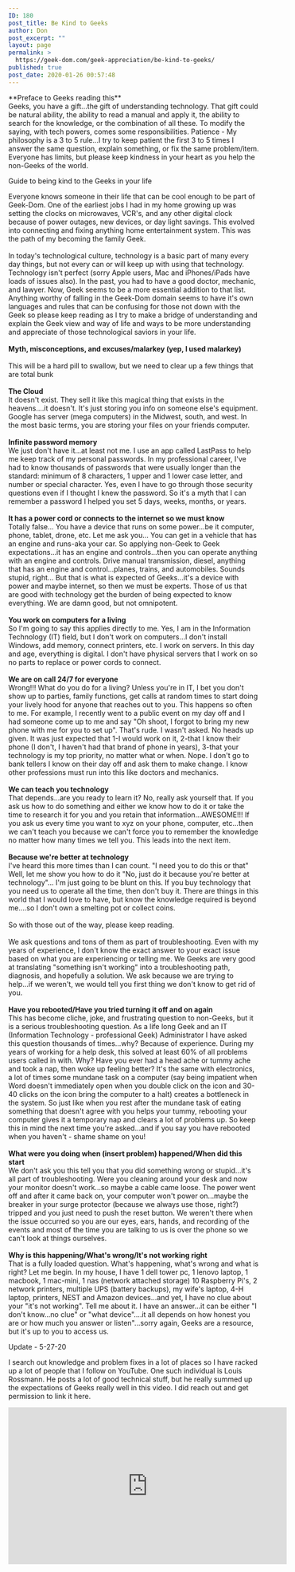 ```yaml
---
ID: 180
post_title: Be Kind to Geeks
author: Don
post_excerpt: ""
layout: page
permalink: >
  https://geek-dom.com/geek-appreciation/be-kind-to-geeks/
published: true
post_date: 2020-01-26 00:57:48
---
```

<!-- wp:paragraph -->
<p>**Preface to Geeks reading this**<br>Geeks, you have a gift...the gift of understanding technology.  That gift could be natural ability, the ability to read a manual and apply it, the ability to search for the knowledge, or the combination of all these.  To modify the saying, with tech powers, comes some responsibilities.  Patience - My philosophy is a 3 to 5 rule...I try to keep patient the first 3 to 5 times I answer the same question, explain something, or fix the same problem/item.  Everyone has limits, but please keep kindness in your heart as you help the non-Geeks of the world.</p>
<!-- /wp:paragraph -->

<!-- wp:paragraph -->
<p></p>
<!-- /wp:paragraph -->

<!-- wp:paragraph {"fontSize":"medium"} -->
<p class="has-medium-font-size">Guide to being kind to the Geeks in your life</p>
<!-- /wp:paragraph -->

<!-- wp:paragraph -->
<p>Everyone knows someone in their life that can be cool enough to be part of Geek-Dom.  One of the earliest jobs I had in my home growing up was setting the clocks on microwaves, VCR's, and any other digital clock because of power outages, new devices, or day light savings.  This evolved into connecting and fixing anything home entertainment system.  This was the path of my becoming the family Geek.<br><br>In today's technological culture, technology is a basic part of many every day things, but not every can or will keep up with using that technology.  Technology isn't perfect (sorry Apple users, Mac and iPhones/iPads have loads of issues also).  In the past, you had to have a good doctor, mechanic, and lawyer.  Now, Geek seems to be a more essential addition to that list.  Anything worthy of falling in the Geek-Dom domain seems to have it's own languages and rules that can be confusing for those not down with the Geek so please keep reading as I try to make a bridge of understanding and explain the Geek view and way of life and ways to be more understanding and appreciate of those technological saviors in your life.<br><br><strong>Myth, misconceptions, and excuses/malarkey (yep, I used malarkey)</strong><br><br>This will be a hard pill to swallow, but we need to clear up a few things that are total bunk<br><br><strong>The Cloud</strong><br>It doesn't exist.  They sell it like this magical thing that exists in the heavens....it doesn't.  It's just storing you info on someone else's equipment.  Google has server (mega computers) in the Midwest, south, and west.  In the most basic terms, you are storing your files on your friends computer.<br><br><strong>Infinite password memory</strong><br>We just don't have it...at least not me.  I use an app called LastPass to help me keep track of my personal passwords.  In my professional career, I've had to know thousands of passwords that were usually longer than the standard: minimum of 8 characters, 1 upper and 1 lower case letter, and number or special character.  Yes, even I have to go through those security questions even if I thought I knew the password.  So it's a myth that I can remember a password I helped you set 5 days, weeks, months, or years.<br><br><strong>It has a power cord or connects to the internet so we must know</strong><br>Totally false... You have a device that runs on some power...be it computer, phone, tablet, drone, etc.  Let me ask you... You can get in a vehicle that has an engine and runs-aka your car.  So applying non-Geek to Geek expectations...it has an engine and controls...then you can operate anything with an engine and controls.  Drive manual transmission, diesel, anything that has an engine and control...planes, trains, and automobiles.  Sounds stupid, right...  But that is what is expected of Geeks...it's a device with power and maybe internet, so then we must be experts. Those of us that are good with technology get the burden of being expected to know everything.  We are damn good, but not omnipotent. <br><br><strong>You work on computers for a living</strong><br>So I'm going to say this applies directly to me.  Yes, I am in the Information Technology (IT) field, but I don't work on computers...I don't install Windows, add memory, connect printers, etc.  I work on servers.  In this day and age, everything is digital.  I don't have physical servers that I work on so no parts to replace or power cords to connect.  <br><br><strong>We are on call  24/7 for everyone</strong><br>Wrong!!!  What do you do for a living?  Unless you're in IT, I bet you don't show up to parties, family functions, get calls at random times to start doing your lively hood for anyone that reaches out to you.  This happens so often to me.  For example, I recently went to a public event on my day off and I had someone come up to me and say "Oh shoot, I forgot to bring my new phone with me for you to set up".  That's rude.  I wasn't asked.  No heads up given.  It was just expected that 1-I would work on it, 2-that I know their phone (I don't, I haven't had that brand of phone in years), 3-that your technology is my top priority, no matter what or when.  Nope. I don't go to bank tellers I know on their day off and ask them to make change.  I know other professions must run into this like doctors and mechanics.   <br><br><strong>We can teach you technology</strong><br>That depends...are you ready to learn it?  No, really ask yourself that.  If you ask us how to do something and either we know how to do it or take the time to research it for you and you retain that information...AWESOME!!!  If you ask us every time you want to xyz on your phone, computer, etc...then we can't teach you because we can't force you to remember the knowledge no matter how many times we tell you.  This leads into the next item.<br><br><strong>Because we're better at technology</strong><br>I've heard this more times than I can count.  "I need you to do this or that"  Well, let me show you how to do it "No, just do it because you're better at technology"... I'm just going to be blunt on this.  If you buy technology that you need us to operate all the time, then don't buy it.  There are things in this world that I would love to have, but know the knowledge required is beyond me....so I don't own a smelting pot or collect coins.<br><br>So with those out of the way, please keep reading.<br><br>We ask questions and tons of them as part of troubleshooting.  Even with my years of experience, I don't know the exact answer to your exact issue based on what you are experiencing or telling me.  We Geeks are very good at translating "something isn't working" into a troubleshooting path, diagnosis, and hopefully a solution.  We ask because we are trying to help...if we weren't, we would tell you first thing we don't know to get rid of you. <br><br><strong>Have you rebooted/Have you tried turning it off and on again</strong><br>This has become cliche, joke, and frustrating question to non-Geeks, but it is a serious troubleshooting question.  As a life long Geek and an IT (Information Technology - professional Geek) Administrator I have asked this question thousands of times...why?  Because of experience.  During my years of working for a help desk, this solved at least 60% of all problems users called in with.  Why?  Have you ever had a head ache or tummy ache and took a nap, then woke up feeling better?  It's the same with electronics, a lot of times some mundane task on a computer (say being impatient when Word doesn't immediately open when you double click on the icon and 30-40 clicks on the icon bring the computer to a halt) creates a bottleneck in the system.  So just like when you rest after the mundane task of eating something that doesn't agree with you helps your tummy, rebooting your computer gives it a temporary nap and clears a lot of problems up.  So keep this in mind the next time you're asked...and if you say you have rebooted when you haven't - shame shame on you!<br><br><strong>What were you doing when (insert problem) happened/When did this start</strong><br>We don't ask you this tell you that you did something wrong or stupid...it's all part of troubleshooting.  Were you cleaning around your desk and now your monitor doesn't work...so maybe a cable came loose.  The power went off and after it came back on, your computer won't power on...maybe the breaker in your surge protector (because we always use those, right?) tripped and you just need to push the reset button.  We weren't there when the issue occurred so you are our eyes, ears, hands, and recording of the events and most of the time you are talking to us is over the phone so we can't look at things ourselves.<br><br><strong>Why is this happening/What's wrong/It's not working right</strong><br>That is a fully loaded question.  What's happening, what's wrong and what is right?  Let me begin.  In my house, I have 1 dell tower pc, 1 lenovo laptop, 1 macbook, 1 mac-mini, 1 nas (network attached storage) 10 Raspberry Pi's, 2 network printers, multiple UPS (battery backups), my wife's laptop, 4-H laptop, printers, NEST and Amazon devices...and yet, I have no clue about your "it's not working".  Tell me about it.  I have an answer...it can be either "I don't know...no clue" or "what device"....it all depends on how honest you are or how much you answer or listen"...sorry again, Geeks are a resource, but it's up to you to access us.</p>
<!-- /wp:paragraph -->

<!-- wp:paragraph {"fontSize":"medium"} -->
<p class="has-medium-font-size">Update - 5-27-20</p>
<!-- /wp:paragraph -->

<!-- wp:paragraph {"fontSize":"normal"} -->
<p class="has-normal-font-size">I search out knowledge and problem fixes in a lot of places so I have racked up a lot of people that I follow on YouTube.  One such individual is Louis Rossmann.  He posts a lot of good technical stuff, but he really summed up the expectations of Geeks really well in this video.  I did reach out and get permission to link it here.</p>
<!-- /wp:paragraph -->

<!-- wp:html -->
<iframe width="560" height="315" src="https://www.youtube.com/embed/7yFFBBFqe-E" frameborder="0" allow="accelerometer; autoplay; encrypted-media; gyroscope; picture-in-picture" allowfullscreen></iframe>
<!-- /wp:html -->